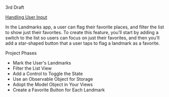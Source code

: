 3rd Draft

[Handling User Input](https://developer.apple.com/tutorials/swiftui/handling-user-input)

In the Landmarks app, a user can flag their favorite places, and filter the list to show just their favorites. To create this
feature, you’ll start by adding a switch to the list so users can focus on just their favorites, and then you’ll add a 
star-shaped button that a user taps to flag a landmark as a favorite.

Project Phases
* Mark the User's Landmarks
* Filter the List View
* Add a Control to Toggle the State
* Use an Observable Object for Storage
* Adopt the Model Object in Your Views
* Create a Favorite Button for Each Landmark

